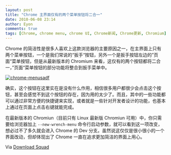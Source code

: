 ```yaml
---
layout: post
title: "Chrome 主界面仅有的两个菜单按钮将二合一"
date: 2010-06-08 23:14
author: Eyon
comments: true
tags: [Chrome, chrome menu, chrome UI, Chrome新闻, Chrome更新, Chromium]
---
```

Chrome 的简洁性是很多人喜欢上这款浏览器的主要原因之一，在主界面上只有两个菜单按钮，一个是我们常说的“扳手“按钮，另外一个是扳手按钮左边的”页面“菜单按钮，但是从最新版本的 Chromium 来看，这仅有的两个按钮都将二合一，”页面“菜单按钮的部分功能将整合到扳手菜单中。

<a href="http://img.chromi.org/2010/06/chrome-menusadf.jpg">![](http://img.chromi.org/2010/06/chrome-menusadf-550x345.jpg "chrome-menusadf")</a>

确实，这个按钮在这里实在是没有什么作用，相信很多用户都很少会点击这个按钮，甚至会感觉不到这个按钮的存在，因为用的太少了。而且，其中的一些功能都可以通过非常方便的快捷键来实现，或者就是一些针对开发者设计的功能，也基本上通过在页面上点击右键就能完成。

在最新版本的 Chromiun（目前只有 Linux 最新版 Chromiun 可用）中，你只需要给浏览器加上 `--new-wrench-menu` 命令行启动参数，就可以看到这一项改变，想必过不了多久就会进入 Chrome 的 Dev 分支。虽然说这仅仅是很小很小的一个界面改动，但却体现出了 Chrome 一直在追求更加简洁的界面上用心。

Via [Download Squad](http://www.downloadsquad.com/2010/06/08/unified-menu-coming-to-google-chrome/)
